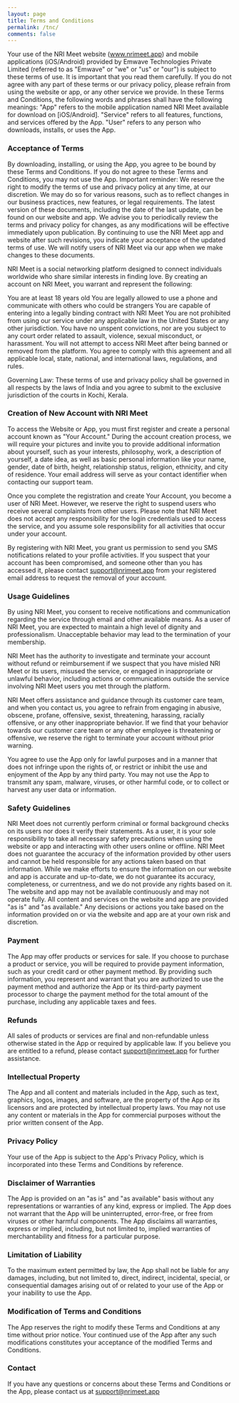 ```yaml
---
layout: page
title: Terms and Conditions
permalink: /tnc/
comments: false
---
```


Your use of the NRI Meet website (www.nrimeet.app) and mobile applications (iOS/Android) provided by Emwave Technologies Private Limited (referred to as "Emwave" or "we" or "us" or "our") is subject to these terms of use. It is important that you read them carefully. If you do not agree with any part of these terms or our privacy policy, please refrain from using the website or app, or any other service we provide. In these Terms and Conditions, the following words and phrases shall have the following meanings:
"App" refers to the mobile application named NRI Meet available for download on [iOS/Android].
"Service" refers to all features, functions, and services offered by the App.
"User" refers to any person who downloads, installs, or uses the App.

### Acceptance of Terms

By downloading, installing, or using the App, you agree to be bound by these Terms and Conditions. If you do not agree to these Terms and Conditions, you may not use the App.
Important reminder: We reserve the right to modify the terms of use and privacy policy at any time, at our discretion. We may do so for various reasons, such as to reflect changes in our business practices, new features, or legal requirements. The latest version of these documents, including the date of the last update, can be found on our website and app. We advise you to periodically review the terms and privacy policy for changes, as any modifications will be effective immediately upon publication. By continuing to use the NRI Meet app and website after such revisions, you indicate your acceptance of the updated terms of use. We will notify users of NRI Meet via our app when we make changes to these documents.

NRI Meet is a social networking platform designed to connect individuals worldwide who share similar interests in finding love. By creating an account on NRI Meet, you warrant and represent the following:

You are at least 18 years old
You are legally allowed to use a phone and communicate with others who could be strangers
You are capable of entering into a legally binding contract with NRI Meet
You are not prohibited from using our service under any applicable law in the United States or any other jurisdiction.
You have no unspent convictions, nor are you subject to any court order related to assault, violence, sexual misconduct, or harassment.
You will not attempt to access NRI Meet after being banned or removed from the platform.
You agree to comply with this agreement and all applicable local, state, national, and international laws, regulations, and rules.

Governing Law: These terms of use and privacy policy shall be governed in all respects by the laws of India and you agree to submit to the exclusive jurisdiction of the courts in Kochi, Kerala.

### Creation of New Account with NRI Meet

To access the Website or App, you must first register and create a personal account known as "Your Account." During the account creation process, we will require your pictures and invite you to provide additional information about yourself, such as your interests, philosophy, work, a description of yourself, a date idea, as well as basic personal information like your name, gender, date of birth, height, relationship status, religion, ethnicity, and city of residence. Your email address will serve as your contact identifier when contacting our support team.

Once you complete the registration and create Your Account, you become a user of NRI Meet. However, we reserve the right to suspend users who receive several complaints from other users. Please note that NRI Meet does not accept any responsibility for the login credentials used to access the service, and you assume sole responsibility for all activities that occur under your account.

By registering with NRI Meet, you grant us permission to send you SMS notifications related to your profile activities. If you suspect that your account has been compromised, and someone other than you has accessed it, please contact support@nrimeet.app from your registered email address to request the removal of your account.

### Usage Guidelines

By using NRI Meet, you consent to receive notifications and communication regarding the service through email and other available means. As a user of NRI Meet, you are expected to maintain a high level of dignity and professionalism. Unacceptable behavior may lead to the termination of your membership.

NRI Meet has the authority to investigate and terminate your account without refund or reimbursement if we suspect that you have misled NRI Meet or its users, misused the service, or engaged in inappropriate or unlawful behavior, including actions or communications outside the service involving NRI Meet users you met through the platform.

NRI Meet offers assistance and guidance through its customer care team, and when you contact us, you agree to refrain from engaging in abusive, obscene, profane, offensive, sexist, threatening, harassing, racially offensive, or any other inappropriate behavior. If we find that your behavior towards our customer care team or any other employee is threatening or offensive, we reserve the right to terminate your account without prior warning.

You agree to use the App only for lawful purposes and in a manner that does not infringe upon the rights of, or restrict or inhibit the use and enjoyment of the App by any third party. You may not use the App to transmit any spam, malware, viruses, or other harmful code, or to collect or harvest any user data or information.

### Safety Guidelines

NRI Meet does not currently perform criminal or formal background checks on its users nor does it verify their statements. As a user, it is your sole responsibility to take all necessary safety precautions when using the website or app and interacting with other users online or offline. NRI Meet does not guarantee the accuracy of the information provided by other users and cannot be held responsible for any actions taken based on that information. While we make efforts to ensure the information on our website and app is accurate and up-to-date, we do not guarantee its accuracy, completeness, or currentness, and we do not provide any rights based on it. The website and app may not be available continuously and may not operate fully. All content and services on the website and app are provided "as is" and "as available." Any decisions or actions you take based on the information provided on or via the website and app are at your own risk and discretion.

### Payment

The App may offer products or services for sale. If you choose to purchase a product or service, you will be required to provide payment information, such as your credit card or other payment method. By providing such information, you represent and warrant that you are authorized to use the payment method and authorize the App or its third-party payment processor to charge the payment method for the total amount of the purchase, including any applicable taxes and fees.

### Refunds

All sales of products or services are final and non-refundable unless otherwise stated in the App or required by applicable law. If you believe you are entitled to a refund, please contact support@nrimeet.app for further assistance.

### Intellectual Property

The App and all content and materials included in the App, such as text, graphics, logos, images, and software, are the property of the App or its licensors and are protected by intellectual property laws. You may not use any content or materials in the App for commercial purposes without the prior written consent of the App.

### Privacy Policy

Your use of the App is subject to the App's Privacy Policy, which is incorporated into these Terms and Conditions by reference.

### Disclaimer of Warranties

The App is provided on an "as is" and "as available" basis without any representations or warranties of any kind, express or implied. The App does not warrant that the App will be uninterrupted, error-free, or free from viruses or other harmful components. The App disclaims all warranties, express or implied, including, but not limited to, implied warranties of merchantability and fitness for a particular purpose.

### Limitation of Liability

To the maximum extent permitted by law, the App shall not be liable for any damages, including, but not limited to, direct, indirect, incidental, special, or consequential damages arising out of or related to your use of the App or your inability to use the App.

### Modification of Terms and Conditions

The App reserves the right to modify these Terms and Conditions at any time without prior notice. Your continued use of the App after any such modifications constitutes your acceptance of the modified Terms and Conditions.

### Contact

If you have any questions or concerns about these Terms and Conditions or the App, please contact us at support@nrimeet.app
